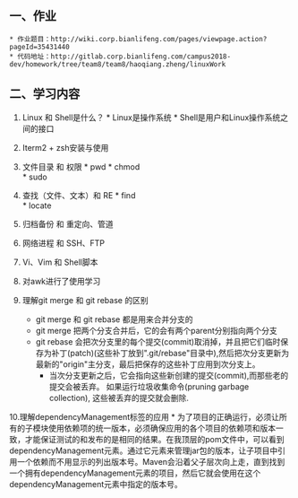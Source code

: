 ## 一、作业
    * 作业题目：http://wiki.corp.bianlifeng.com/pages/viewpage.action?pageId=35431440
    * 代码地址：http://gitlab.corp.bianlifeng.com/campus2018-dev/homework/tree/team8/team8/haoqiang.zheng/linuxWork
## 二、学习内容
   1. Linux 和 Shell是什么？
     * Linux是操作系统
     * Shell是用户和Linux操作系统之间的接口
   2. Iterm2 + zsh安装与使用        
   3. 文件目录 和 权限 
     * pwd
     * chmod  
     * sudo
   4. 查找（文件、文本）和 RE 
     * find   
     * locate
   5. 归档备份 和 重定向、管道   
   6. 网络进程 和 SSH、FTP   
   7. Vi、Vim 和 Shell脚本
   8. 对awk进行了使用学习
   
   9. 理解git merge 和 git rebase 的区别
      * git merge 和 git rebase 都是用来合并分支的
      * git merge 把两个分支合并后，它的会有两个parent分别指向两个分支
      * git rebase 会把次分支里的每个提交(commit)取消掉，并且把它们临时保存为补丁(patch)(这些补丁放到".git/rebase"目录中),然后把次分支更新为最新的"origin"主分支，最后把保存的这些补丁应用到次分支上。
         * 当次分支更新之后，它会指向这些新创建的提交(commit),而那些老的提交会被丢弃。 如果运行垃圾收集命令(pruning garbage collection), 这些被丢弃的提交就会删除. 
   
   10.理解dependencyManagement标签的应用
      * 为了项目的正确运行，必须让所有的子模块使用依赖项的统一版本，必须确保应用的各个项目的依赖项和版本一致，才能保证测试的和发布的是相同的结果。在我顶层的pom文件中，可以看到dependencyManagement元素。通过它元素来管理jar包的版本，让子项目中引用一个依赖而不用显示的列出版本号。Maven会沿着父子层次向上走，直到找到一个拥有dependencyManagement元素的项目，然后它就会使用在这个dependencyManagement元素中指定的版本号。

    
